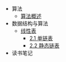 - 算法
    - [算法概述](./docs/A/算法概述.md)
- 数据结构与算法
    - [线性表](./docs/B/线性表.md)
        - [2.1 单链表](./docs/B/单链表.md)
        - [2.2 静态链表](./docs/B/静态链表.md)
- 读书笔记